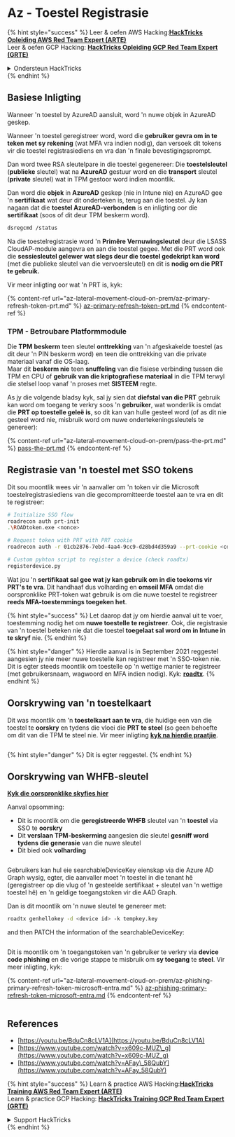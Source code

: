 # Az - Toestel Registrasie

{% hint style="success" %}
Leer & oefen AWS Hacking:<img src="../../.gitbook/assets/image (1) (1) (1) (1).png" alt="" data-size="line">[**HackTricks Opleiding AWS Red Team Expert (ARTE)**](https://training.hacktricks.xyz/courses/arte)<img src="../../.gitbook/assets/image (1) (1) (1) (1).png" alt="" data-size="line">\
Leer & oefen GCP Hacking: <img src="../../.gitbook/assets/image (2) (1).png" alt="" data-size="line">[**HackTricks Opleiding GCP Red Team Expert (GRTE)**<img src="../../.gitbook/assets/image (2) (1).png" alt="" data-size="line">](https://training.hacktricks.xyz/courses/grte)

<details>

<summary>Ondersteun HackTricks</summary>

* Kyk na die [**subskripsie planne**](https://github.com/sponsors/carlospolop)!
* **Sluit aan by die** 💬 [**Discord groep**](https://discord.gg/hRep4RUj7f) of die [**telegram groep**](https://t.me/peass) of **volg** ons op **Twitter** 🐦 [**@hacktricks\_live**](https://twitter.com/hacktricks_live)**.**
* **Deel hacking truuks deur PRs in te dien na die** [**HackTricks**](https://github.com/carlospolop/hacktricks) en [**HackTricks Cloud**](https://github.com/carlospolop/hacktricks-cloud) github repos.

</details>
{% endhint %}

## Basiese Inligting

Wanneer 'n toestel by AzureAD aansluit, word 'n nuwe objek in AzureAD geskep.

Wanneer 'n toestel geregistreer word, word die **gebruiker gevra om in te teken met sy rekening** (wat MFA vra indien nodig), dan versoek dit tokens vir die toestel registrasiediens en vra dan 'n finale bevestigingsprompt.

Dan word twee RSA sleutelpare in die toestel gegenereer: Die **toestelsleutel** (**publieke** sleutel) wat na **AzureAD** gestuur word en die **transport** sleutel (**private** sleutel) wat in TPM gestoor word indien moontlik.

Dan word die **objek** in **AzureAD** geskep (nie in Intune nie) en AzureAD gee 'n **sertifikaat** wat deur dit onderteken is, terug aan die toestel. Jy kan nagaan dat die **toestel AzureAD-verbonden** is en inligting oor die **sertifikaat** (soos of dit deur TPM beskerm word).
```bash
dsregcmd /status
```
Na die toestelregistrasie word 'n **Primêre Vernuwingsleutel** deur die LSASS CloudAP-module aangevra en aan die toestel gegee. Met die PRT word ook die **sessiesleutel gelewer wat slegs deur die toestel gedekript kan word** (met die publieke sleutel van die vervoersleutel) en dit is **nodig om die PRT te gebruik.**

Vir meer inligting oor wat 'n PRT is, kyk:

{% content-ref url="az-lateral-movement-cloud-on-prem/az-primary-refresh-token-prt.md" %}
[az-primary-refresh-token-prt.md](az-lateral-movement-cloud-on-prem/az-primary-refresh-token-prt.md)
{% endcontent-ref %}

### TPM - Betroubare Platformmodule

Die **TPM** **beskerm** teen sleutel **onttrekking** van 'n afgeskakelde toestel (as dit deur 'n PIN beskerm word) en teen die onttrekking van die private materiaal vanaf die OS-laag.\
Maar dit **beskerm nie** teen **snuffeling** van die fisiese verbinding tussen die TPM en CPU of **gebruik van die kriptografiese materiaal** in die TPM terwyl die stelsel loop vanaf 'n proses met **SISTEEM** regte.

As jy die volgende bladsy kyk, sal jy sien dat **diefstal van die PRT** gebruik kan word om toegang te verkry soos 'n **gebruiker**, wat wonderlik is omdat die **PRT op toestelle geleë is**, so dit kan van hulle gesteel word (of as dit nie gesteel word nie, misbruik word om nuwe ondertekeningssleutels te genereer):

{% content-ref url="az-lateral-movement-cloud-on-prem/pass-the-prt.md" %}
[pass-the-prt.md](az-lateral-movement-cloud-on-prem/pass-the-prt.md)
{% endcontent-ref %}

## Registrasie van 'n toestel met SSO tokens

Dit sou moontlik wees vir 'n aanvaller om 'n token vir die Microsoft toestelregistrasiediens van die gecompromitteerde toestel aan te vra en dit te registreer:
```bash
# Initialize SSO flow
roadrecon auth prt-init
.\ROADtoken.exe <nonce>

# Request token with PRT with PRT cookie
roadrecon auth -r 01cb2876-7ebd-4aa4-9cc9-d28bd4d359a9 --prt-cookie <cookie>

# Custom pyhton script to register a device (check roadtx)
registerdevice.py
```
Wat jou 'n **sertifikaat sal gee wat jy kan gebruik om in die toekoms vir PRT's te vra**. Dit handhaaf dus volharding en **omseil MFA** omdat die oorspronklike PRT-token wat gebruik is om die nuwe toestel te registreer **reeds MFA-toestemmings toegeken het**.

{% hint style="success" %}
Let daarop dat jy om hierdie aanval uit te voer, toestemming nodig het om **nuwe toestelle te registreer**. Ook, die registrasie van 'n toestel beteken nie dat die toestel **toegelaat sal word om in Intune in te skryf** nie.
{% endhint %}

{% hint style="danger" %}
Hierdie aanval is in September 2021 reggestel aangesien jy nie meer nuwe toestelle kan registreer met 'n SSO-token nie. Dit is egter steeds moontlik om toestelle op 'n wettige manier te registreer (met gebruikersnaam, wagwoord en MFA indien nodig). Kyk: [**roadtx**](https://github.com/carlospolop/hacktricks-cloud/blob/master/pentesting-cloud/azure-security/az-lateral-movement-cloud-on-prem/az-roadtx-authentication.md).
{% endhint %}

## Oorskrywing van 'n toestelkaart

Dit was moontlik om 'n **toestelkaart aan te vra**, die huidige een van die toestel te **oorskry** en tydens die vloei die **PRT te steel** (so geen behoefte om dit van die TPM te steel nie. Vir meer inligting [**kyk na hierdie praatjie**](https://youtu.be/BduCn8cLV1A).

<figure><img src="../../.gitbook/assets/image (32).png" alt=""><figcaption></figcaption></figure>

{% hint style="danger" %}
Dit is egter reggestel.
{% endhint %}

## Oorskrywing van WHFB-sleutel

[**Kyk die oorspronklike skyfies hier**](https://dirkjanm.io/assets/raw/Windows%20Hello%20from%20the%20other%20side_nsec_v1.0.pdf)

Aanval opsomming:

* Dit is moontlik om die **geregistreerde WHFB** sleutel van 'n **toestel** via SSO te **oorskry**
* Dit **verslaan TPM-beskerming** aangesien die sleutel **gesniff word tydens die generasie** van die nuwe sleutel
* Dit bied ook **volharding**

<figure><img src="../../.gitbook/assets/image (34).png" alt=""><figcaption></figcaption></figure>

Gebruikers kan hul eie searchableDeviceKey eienskap via die Azure AD Graph wysig, egter, die aanvaller moet 'n toestel in die tenant hê (geregistreer op die vlug of 'n gesteelde sertifikaat + sleutel van 'n wettige toestel hê) en 'n geldige toegangstoken vir die AAD Graph.

Dan is dit moontlik om 'n nuwe sleutel te genereer met:
```bash
roadtx genhellokey -d <device id> -k tempkey.key
```
and then PATCH the information of the searchableDeviceKey:

<figure><img src="../../.gitbook/assets/image (36).png" alt=""><figcaption></figcaption></figure>

Dit is moontlik om 'n toegangstoken van 'n gebruiker te verkry via **device code phishing** en die vorige stappe te misbruik om **sy toegang** te **steel**. Vir meer inligting, kyk:

{% content-ref url="az-lateral-movement-cloud-on-prem/az-phishing-primary-refresh-token-microsoft-entra.md" %}
[az-phishing-primary-refresh-token-microsoft-entra.md](az-lateral-movement-cloud-on-prem/az-phishing-primary-refresh-token-microsoft-entra.md)
{% endcontent-ref %}

<figure><img src="../../.gitbook/assets/image (37).png" alt=""><figcaption></figcaption></figure>

## References

* [https://youtu.be/BduCn8cLV1A](https://youtu.be/BduCn8cLV1A)
* [https://www.youtube.com/watch?v=x609c-MUZ\_g](https://www.youtube.com/watch?v=x609c-MUZ_g)
* [https://www.youtube.com/watch?v=AFay\_58QubY](https://www.youtube.com/watch?v=AFay_58QubY)

{% hint style="success" %}
Learn & practice AWS Hacking:<img src="../../.gitbook/assets/image (1) (1) (1) (1).png" alt="" data-size="line">[**HackTricks Training AWS Red Team Expert (ARTE)**](https://training.hacktricks.xyz/courses/arte)<img src="../../.gitbook/assets/image (1) (1) (1) (1).png" alt="" data-size="line">\
Learn & practice GCP Hacking: <img src="../../.gitbook/assets/image (2) (1).png" alt="" data-size="line">[**HackTricks Training GCP Red Team Expert (GRTE)**<img src="../../.gitbook/assets/image (2) (1).png" alt="" data-size="line">](https://training.hacktricks.xyz/courses/grte)

<details>

<summary>Support HackTricks</summary>

* Check the [**subscription plans**](https://github.com/sponsors/carlospolop)!
* **Join the** 💬 [**Discord group**](https://discord.gg/hRep4RUj7f) or the [**telegram group**](https://t.me/peass) or **follow** us on **Twitter** 🐦 [**@hacktricks\_live**](https://twitter.com/hacktricks_live)**.**
* **Share hacking tricks by submitting PRs to the** [**HackTricks**](https://github.com/carlospolop/hacktricks) and [**HackTricks Cloud**](https://github.com/carlospolop/hacktricks-cloud) github repos.

</details>
{% endhint %}
